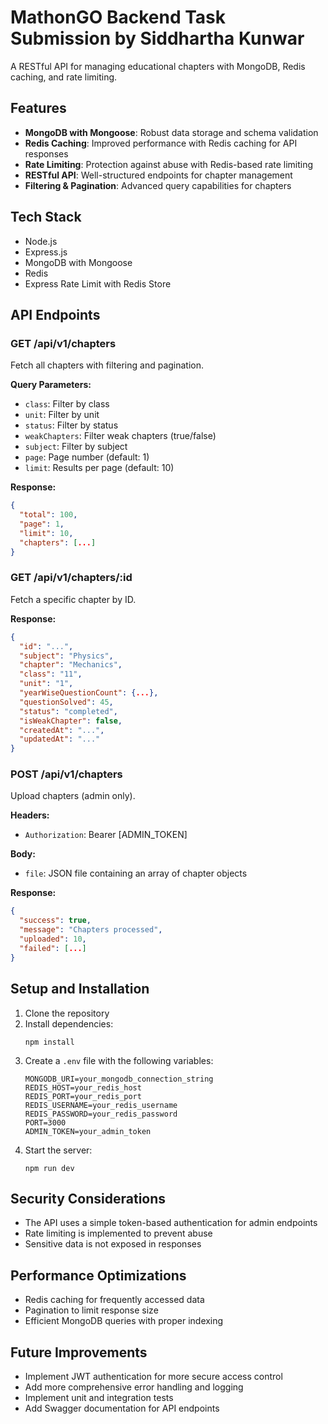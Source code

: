 # MathonGO Backend Task Submission by Siddhartha Kunwar

A RESTful API for managing educational chapters with MongoDB, Redis caching, and rate limiting.

## Features

- **MongoDB with Mongoose**: Robust data storage and schema validation
- **Redis Caching**: Improved performance with Redis caching for API responses
- **Rate Limiting**: Protection against abuse with Redis-based rate limiting
- **RESTful API**: Well-structured endpoints for chapter management
- **Filtering & Pagination**: Advanced query capabilities for chapters

## Tech Stack

- Node.js
- Express.js
- MongoDB with Mongoose
- Redis
- Express Rate Limit with Redis Store

## API Endpoints

### GET /api/v1/chapters

Fetch all chapters with filtering and pagination.

**Query Parameters:**
- `class`: Filter by class
- `unit`: Filter by unit
- `status`: Filter by status
- `weakChapters`: Filter weak chapters (true/false)
- `subject`: Filter by subject
- `page`: Page number (default: 1)
- `limit`: Results per page (default: 10)

**Response:**
```json
{
  "total": 100,
  "page": 1,
  "limit": 10,
  "chapters": [...]
}
```

### GET /api/v1/chapters/:id

Fetch a specific chapter by ID.

**Response:**
```json
{
  "id": "...",
  "subject": "Physics",
  "chapter": "Mechanics",
  "class": "11",
  "unit": "1",
  "yearWiseQuestionCount": {...},
  "questionSolved": 45,
  "status": "completed",
  "isWeakChapter": false,
  "createdAt": "...",
  "updatedAt": "..."
}
```

### POST /api/v1/chapters

Upload chapters (admin only).

**Headers:**
- `Authorization`: Bearer [ADMIN_TOKEN]

**Body:**
- `file`: JSON file containing an array of chapter objects

**Response:**
```json
{
  "success": true,
  "message": "Chapters processed",
  "uploaded": 10,
  "failed": [...]
}
```

## Setup and Installation

1. Clone the repository
2. Install dependencies:
   ```
   npm install
   ```
3. Create a `.env` file with the following variables:
   ```
   MONGODB_URI=your_mongodb_connection_string
   REDIS_HOST=your_redis_host
   REDIS_PORT=your_redis_port
   REDIS_USERNAME=your_redis_username
   REDIS_PASSWORD=your_redis_password
   PORT=3000
   ADMIN_TOKEN=your_admin_token
   ```
4. Start the server:
   ```
   npm run dev
   ```

## Security Considerations

- The API uses a simple token-based authentication for admin endpoints
- Rate limiting is implemented to prevent abuse
- Sensitive data is not exposed in responses

## Performance Optimizations

- Redis caching for frequently accessed data
- Pagination to limit response size
- Efficient MongoDB queries with proper indexing

## Future Improvements

- Implement JWT authentication for more secure access control
- Add more comprehensive error handling and logging
- Implement unit and integration tests
- Add Swagger documentation for API endpoints